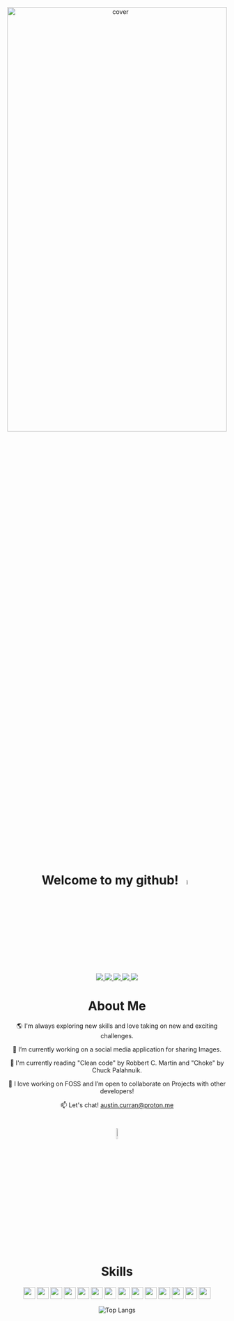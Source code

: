 <div align="center">
<img width="100%" height = "50%" src="https://i.postimg.cc/5N5H0T5y/Beige-Black-Geometric-Technology-Linked-In-Banner.png" alt="cover" />
</div>

<div align="center">
<h1>Welcome to my github! <img src = "https://raw.githubusercontent.com/MartinHeinz/MartinHeinz/master/wave.gif" width = 5%> </h1>
<p align="center">
  <a href="https://curranconcepts.github.io/" target="_blank">
    <img src="https://img.shields.io/static/v1?label=|&message=WEBSITE&color=d6d6d6&style=plastic&logo=react&logo-color=white"/>
  </a>
  <a href="https://www.linkedin.com/in/codingcurran/" target="_blank">
    <img src="https://img.shields.io/static/v1?label=|&message=LINKED-IN&color=a3a4a5&style=plastic&logo=linkedin&logo-color=white"/>
  </a>
  <a href="https://twitter.com/codingCurran" target="_blank">
    <img src="https://img.shields.io/static/v1?label=|&message=TWITTER&color=747576&style=plastic&logo=twitter&logo-color=white"/>
  </a>
  <a href="https://angel.co/u/austin-curran" target="_blank">
      <img src="https://img.shields.io/static/v1?label=|&message=ANGEL-LIST&color=47494a&style=plastic&logo=angellist&logo-color=white"/>
  </a>
  <a href="https://docs.google.com/document/d/1Nw5JLobvYTz59Ediu_9-VPbHeaGYQlwh/edit?usp=sharing&ouid=110615528329373204729&rtpof=true&sd=true" target="_blank">
      <img src="https://img.shields.io/static/v1?label=|&message=RESUME&color=1f2122&style=plastic&logo=react&logo-color=white"/>
  </a>
</p>

<h1> About Me </h1>
  
 🌎 I'm always exploring new skills and love taking on new and exciting challenges.

 🚧 I’m currently working on a social media application for sharing Images.

 📖 I'm currently reading "Clean code" by Robbert C. Martin and "Choke" by Chuck Palahnuik.

 🎏 I love working on FOSS and I’m open to collaborate on Projects with other developers!
  
 📫 Let's chat! austin.curran@proton.me


<h1><img src = "https://media2.giphy.com/media/QssGEmpkyEOhBCb7e1/giphy.gif?cid=ecf05e47a0n3gi1bfqntqmob8g9aid1oyj2wr3ds3mg700bl&rid=giphy.gif" width = 8%><br> Skills </h1>
  
 <p align="center">
    <img height= '27px' src="https://img.shields.io/static/v1?label=|&message=HTML5&color=f0f0f0&style=plastic&logo=html5"/>
    <img height= '27px' src="https://img.shields.io/static/v1?label=|&message=CSS3&color=f0f0f0&style=plastic&logo=css3"/>
    <img height= '27px' src="https://img.shields.io/static/v1?label=|&message=JAVASCRIPT&color=d6d6d6&style=plastic&logo=javascript"/>
    <img height= '27px' src="https://img.shields.io/static/v1?label=|&message=NODE.JS&color=d6d6d6&style=plastic&logo=node.js"/>
    <img height= '27px' src="https://img.shields.io/static/v1?label=|&message=PHP&color=bcbdbd&style=plastic&logo=php"/>
    <img height= '27px' src="https://img.shields.io/static/v1?label=|&message=LARAVEL&color=a3a4a5&style=plastic&logo=laravel"/>
    <img height= '27px' src="https://img.shields.io/static/v1?label=|&message=GO&color=8b8c8d&style=plastic&logo=go"/>
    <img height= '27px' src="https://img.shields.io/static/v1?label=|&message=C SHARP&color=747576&style=plastic&logo=CSharp"/>
    <img height= '27px' src="https://img.shields.io/static/v1?label=|&message=MONGO-DB&color=5d5e5f&style=plastic&logo=mongodb"/>
    <img height= '27px' src="https://img.shields.io/static/v1?label=|&message=SQL&color=47494a&style=plastic&logo=postgresql"/>
    <img height= '27px' src="https://img.shields.io/static/v1?label=|&message=EXPRESS&color=323435&style=plastic&logo=express"/>
    <img height= '27px' src="https://img.shields.io/static/v1?label=|&message=REACT.JS&color=323435&style=plastic&logo=react"/>
    <img height= '27px' src="https://img.shields.io/static/v1?label=|&message=GIT&color=1f2122&style=plastic&logo=git"/>
    <img height= '27px' src="https://img.shields.io/static/v1?label=|&message=DOCKER&color=1f2122&style=plastic&logo=docker"/>
</p> 

![Top Langs](https://github-readme-stats.vercel.app/api/top-langs/?username=curranConcepts&layout=compact&theme=vue-dark&hide=scss,ejs)
  



</div>

